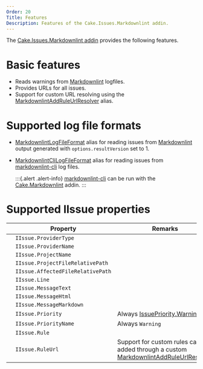 ```yaml
---
Order: 20
Title: Features
Description: Features of the Cake.Issues.Markdownlint addin.
---
```

The [Cake.Issues.Markdownlint addin] provides the following features.

# Basic features

* Reads warnings from [Markdownlint] logfiles.
* Provides URLs for all issues.
* Support for custom URL resolving using the [MarkdownlintAddRuleUrlResolver] alias.

# Supported log file formats

* [MarkdownlintLogFileFormat] alias for reading issues from [Markdownlint] output generated with `options.resultVersion` set to 1.
* [MarkdownlintCliLogFileFormat] alias for reading issues from [markdownlint-cli] log files.

  :::{.alert .alert-info}
  [markdownlint-cli] can be run with the [Cake.Markdownlint] addin.
  :::

# Supported IIssue properties

|                                                                    | Property                          | Remarks                        |
|--------------------------------------------------------------------|-----------------------------------|--------------------------------|
| <span class="glyphicon glyphicon-ok" style="color:green"></span>   | `IIssue.ProviderType`             |                                |
| <span class="glyphicon glyphicon-ok" style="color:green"></span>   | `IIssue.ProviderName`             |                                |
| <span class="glyphicon glyphicon-remove" style="color:red"></span> | `IIssue.ProjectName`              |                                |
| <span class="glyphicon glyphicon-remove" style="color:red"></span> | `IIssue.ProjectFileRelativePath`  |                                |
| <span class="glyphicon glyphicon-ok" style="color:green"></span>   | `IIssue.AffectedFileRelativePath` |                                |
| <span class="glyphicon glyphicon-ok" style="color:green"></span>   | `IIssue.Line`                     |                                |
| <span class="glyphicon glyphicon-ok" style="color:green"></span>   | `IIssue.MessageText`              |                                |
| <span class="glyphicon glyphicon-remove" style="color:red"></span> | `IIssue.MessageHtml`              |                                |
| <span class="glyphicon glyphicon-remove" style="color:red"></span> | `IIssue.MessageMarkdown`          |                                |
| <span class="glyphicon glyphicon-ok" style="color:green"></span>   | `IIssue.Priority`                 | Always [IssuePriority.Warning] |
| <span class="glyphicon glyphicon-ok" style="color:green"></span>   | `IIssue.PriorityName`             | Always `Warning`               |
| <span class="glyphicon glyphicon-ok" style="color:green"></span>   | `IIssue.Rule`                     |                                |
| <span class="glyphicon glyphicon-ok" style="color:green"></span>   | `IIssue.RuleUrl`                  | Support for custom rules can be added through a custom [MarkdownlintAddRuleUrlResolver] |

[Cake.Issues.Markdownlint addin]: https://www.nuget.org/packages/Cake.Issues.Markdownlint
[Markdownlint]: https://github.com/DavidAnson/markdownlint
[markdownlint-cli]: https://github.com/igorshubovych/markdownlint-cli
[Cake.Markdownlint]: https://www.nuget.org/packages/Cake.Markdownlint/
[MarkdownlintAddRuleUrlResolver]: ../../../api/Cake.Issues.Markdownlint/MarkdownlintIssuesAliases/2EE35F55
[MarkdownlintLogFileFormat]: ../../../api/Cake.Issues.Markdownlint/MarkdownlintIssuesAliases/EBFF674A
[MarkdownlintCliLogFileFormat]: ../../../api/Cake.Issues.Markdownlint/MarkdownlintIssuesAliases/B518F49E
[IssuePriority.Warning]: ../../../api/Cake.Issues/IssuePriority/7A0CE07F
